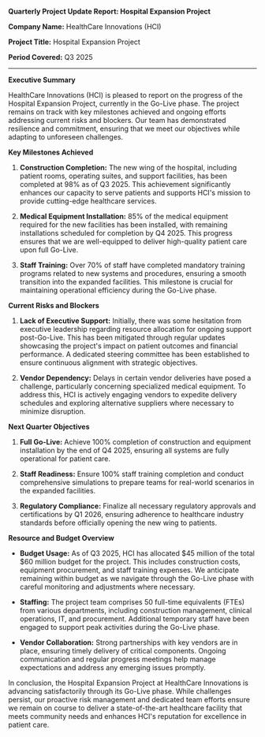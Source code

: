 **Quarterly Project Update Report: Hospital Expansion Project**

**Company Name:** HealthCare Innovations (HCI)

**Project Title:** Hospital Expansion Project

**Period Covered:** Q3 2025

---

**Executive Summary**

HealthCare Innovations (HCI) is pleased to report on the progress of the Hospital Expansion Project, currently in the Go-Live phase. The project remains on track with key milestones achieved and ongoing efforts addressing current risks and blockers. Our team has demonstrated resilience and commitment, ensuring that we meet our objectives while adapting to unforeseen challenges.

**Key Milestones Achieved**

1. **Construction Completion:** The new wing of the hospital, including patient rooms, operating suites, and support facilities, has been completed at 98% as of Q3 2025. This achievement significantly enhances our capacity to serve patients and supports HCI's mission to provide cutting-edge healthcare services.

2. **Medical Equipment Installation:** 85% of the medical equipment required for the new facilities has been installed, with remaining installations scheduled for completion by Q4 2025. This progress ensures that we are well-equipped to deliver high-quality patient care upon full Go-Live.

3. **Staff Training:** Over 70% of staff have completed mandatory training programs related to new systems and procedures, ensuring a smooth transition into the expanded facilities. This milestone is crucial for maintaining operational efficiency during the Go-Live phase.

**Current Risks and Blockers**

1. **Lack of Executive Support:** Initially, there was some hesitation from executive leadership regarding resource allocation for ongoing support post-Go-Live. This has been mitigated through regular updates showcasing the project's impact on patient outcomes and financial performance. A dedicated steering committee has been established to ensure continuous alignment with strategic objectives.

2. **Vendor Dependency:** Delays in certain vendor deliveries have posed a challenge, particularly concerning specialized medical equipment. To address this, HCI is actively engaging vendors to expedite delivery schedules and exploring alternative suppliers where necessary to minimize disruption.

**Next Quarter Objectives**

1. **Full Go-Live:** Achieve 100% completion of construction and equipment installation by the end of Q4 2025, ensuring all systems are fully operational for patient care.

2. **Staff Readiness:** Ensure 100% staff training completion and conduct comprehensive simulations to prepare teams for real-world scenarios in the expanded facilities.

3. **Regulatory Compliance:** Finalize all necessary regulatory approvals and certifications by Q1 2026, ensuring adherence to healthcare industry standards before officially opening the new wing to patients.

**Resource and Budget Overview**

- **Budget Usage:** As of Q3 2025, HCI has allocated $45 million of the total $60 million budget for the project. This includes construction costs, equipment procurement, and staff training expenses. We anticipate remaining within budget as we navigate through the Go-Live phase with careful monitoring and adjustments where necessary.

- **Staffing:** The project team comprises 50 full-time equivalents (FTEs) from various departments, including construction management, clinical operations, IT, and procurement. Additional temporary staff have been engaged to support peak activities during the Go-Live phase.

- **Vendor Collaboration:** Strong partnerships with key vendors are in place, ensuring timely delivery of critical components. Ongoing communication and regular progress meetings help manage expectations and address any emerging issues promptly.

In conclusion, the Hospital Expansion Project at HealthCare Innovations is advancing satisfactorily through its Go-Live phase. While challenges persist, our proactive risk management and dedicated team efforts ensure we remain on course to deliver a state-of-the-art healthcare facility that meets community needs and enhances HCI's reputation for excellence in patient care.